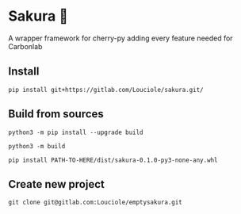 # Sakura 🍒

A wrapper framework for cherry-py adding every feature needed for Carbonlab

## Install

`pip install git+https://gitlab.com/Louciole/sakura.git/`

## Build from sources

`python3 -m pip install --upgrade build`

`python3 -m build`

`pip install PATH-TO-HERE/dist/sakura-0.1.0-py3-none-any.whl`

## Create new project

`git clone git@gitlab.com:Louciole/emptysakura.git
`